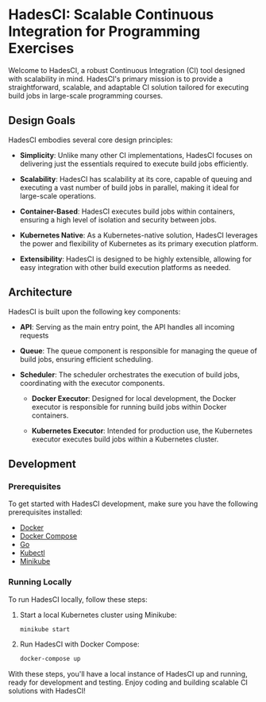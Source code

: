 # HadesCI: Scalable Continuous Integration for Programming Exercises

Welcome to HadesCI, a robust Continuous Integration (CI) tool designed with scalability in mind. HadesCI's primary mission is to provide a straightforward, scalable, and adaptable CI solution tailored for executing build jobs in large-scale programming courses.

## Design Goals

HadesCI embodies several core design principles:

- **Simplicity**: Unlike many other CI implementations, HadesCI focuses on delivering just the essentials required to execute build jobs efficiently.

- **Scalability**: HadesCI has scalability at its core, capable of queuing and executing a vast number of build jobs in parallel, making it ideal for large-scale operations.

- **Container-Based**: HadesCI executes build jobs within containers, ensuring a high level of isolation and security between jobs.

- **Kubernetes Native**: As a Kubernetes-native solution, HadesCI leverages the power and flexibility of Kubernetes as its primary execution platform.

- **Extensibility**: HadesCI is designed to be highly extensible, allowing for easy integration with other build execution platforms as needed.

## Architecture

HadesCI is built upon the following key components:

- **API**: Serving as the main entry point, the API handles all incoming requests

- **Queue**: The queue component is responsible for managing the queue of build jobs, ensuring efficient scheduling.

- **Scheduler**: The scheduler orchestrates the execution of build jobs, coordinating with the executor components.

  - **Docker Executor**: Designed for local development, the Docker executor is responsible for running build jobs within Docker containers.

  - **Kubernetes Executor**: Intended for production use, the Kubernetes executor executes build jobs within a Kubernetes cluster.

## Development

### Prerequisites

To get started with HadesCI development, make sure you have the following prerequisites installed:

- [Docker](https://docs.docker.com/get-docker/)
- [Docker Compose](https://docs.docker.com/compose/install/)
- [Go](https://golang.org/doc/install)
- [Kubectl](https://kubernetes.io/docs/tasks/tools/install-kubectl/)
- [Minikube](https://minikube.sigs.k8s.io/docs/start/)

### Running Locally

To run HadesCI locally, follow these steps:

1. Start a local Kubernetes cluster using Minikube:

   ```bash
   minikube start
   ```

2. Run HadesCI with Docker Compose:

   ```bash
   docker-compose up
   ```

With these steps, you'll have a local instance of HadesCI up and running, ready for development and testing. Enjoy coding and building scalable CI solutions with HadesCI!
